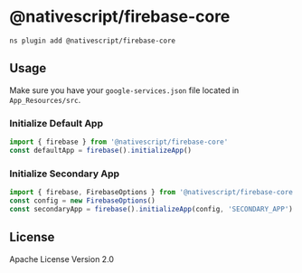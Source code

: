 # @nativescript/firebase-core

```cli
ns plugin add @nativescript/firebase-core
```

## Usage
Make sure you have your `google-services.json` file located in `App_Resources/src`.

### Initialize Default App

```ts
import { firebase } from '@nativescript/firebase-core'
const defaultApp = firebase().initializeApp()
```

### Initialize Secondary App

```ts
import { firebase, FirebaseOptions } from '@nativescript/firebase-core'
const config = new FirebaseOptions()
const secondaryApp = firebase().initializeApp(config, 'SECONDARY_APP')
```


## License

Apache License Version 2.0
